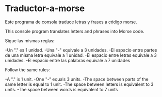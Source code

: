 # Traductor-a-morse

Este programa de consola traduce letras y frases a código morse.

This console program translates letters and phrases into Morse code.

Sigue las mismas reglas:

  -Un "." es 1 unidad.
  -Una "-" equivale a 3 unidades.
  -El espacio entre partes de una misma letra equivale a 1 unidad.
  -El espacio entre letras equivale a 3 unidades.
  -El espacio entre las palabras equivale a 7 unidades

Follow the same rules:

  -A "." is 1 unit.
  -One "-" equals 3 units.
  -The space between parts of the same letter is equal to 1 unit.
  -The space between letters is equivalent to 3 units.
  -The space between words is equivalent to 7 units
